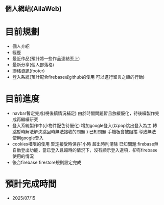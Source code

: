## 個人網站(AilaWeb)
# 目前規劃
- 個人介紹
- 經歷
- 最近作品(預計將一些作品連結丟上)
- 最新分享(個人部落格)
- 聯絡資訊(footer)
- 登入系統(預計配合firebase或github的使用 可以進行留言之類的行動)

# 目前進度 
- navbar暫定完成(視後續情況補足)
由於時間問題暫且放緩優化，待後續製作完成再繼續研究
- 登入系統製作中(小物件配色待優化)
增加google登入(以pop跳出登入為主 轉跳暫時解法解決跳回時無法接收的問題 )
已知問題:手機板會被阻擋 導致無法使用google登入
- cookies權限的使用 暫定接受時保存1小時 超出時則清除
已知問題:firebase無自動登出功能，當已登入且超時的情況下，沒有顯示登入選項，卻有firebase使用的情況
- 後台firebase firestore規則設定完成

# 預計完成時間 
- 2025/07/15
